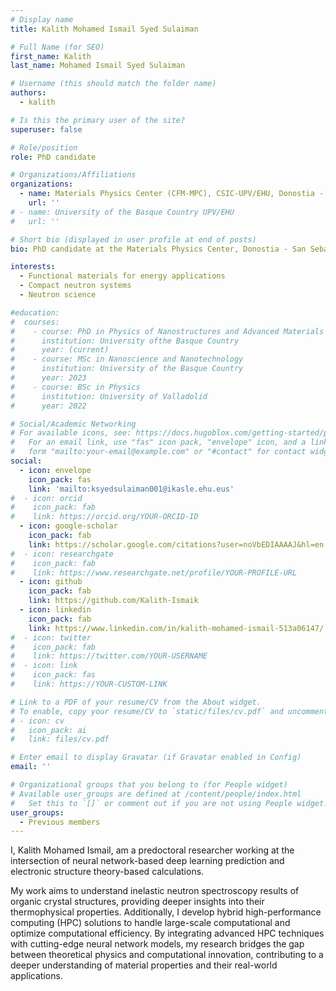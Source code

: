 ```yaml
---
# Display name
title: Kalith Mohamed Ismail Syed Sulaiman

# Full Name (for SEO)
first_name: Kalith
last_name: Mohamed Ismail Syed Sulaiman

# Username (this should match the folder name)
authors:
  - kalith

# Is this the primary user of the site?
superuser: false

# Role/position
role: PhD candidate

# Organizations/Affiliations
organizations:
  - name: Materials Physics Center (CFM-MPC), CSIC-UPV/EHU, Donostia - San Sebastián
    url: ''
# - name: University of the Basque Country UPV/EHU
#   url: ''

# Short bio (displayed in user profile at end of posts)
bio: PhD candidate at the Materials Physics Center, Donostia - San Sebastián.

interests:
  - Functional materials for energy applications
  - Compact neutron systems
  - Neutron science

#education:
#  courses:
#    - course: PhD in Physics of Nanostructures and Advanced Materials
#      institution: University ofthe Basque Country
#      year: (current)
#    - course: MSc in Nanoscience and Nanotechnology
#      institution: University of the Basque Country
#      year: 2023
#    - course: BSc in Physics
#      institution: University of Valladolid
#      year: 2022

# Social/Academic Networking
# For available icons, see: https://docs.hugoblox.com/getting-started/page-builder/#icons
#   For an email link, use "fas" icon pack, "envelope" icon, and a link in the
#   form "mailto:your-email@example.com" or "#contact" for contact widget.
social:
  - icon: envelope
    icon_pack: fas
    link: 'mailto:ksyedsulaiman001@ikasle.ehu.eus'
#  - icon: orcid
#    icon_pack: fab
#    link: https://orcid.org/YOUR-ORCID-ID
  - icon: google-scholar
    icon_pack: fab
    link: https://scholar.google.com/citations?user=noVbEDIAAAAJ&hl=en
#  - icon: researchgate
#    icon_pack: fab
#    link: https://www.researchgate.net/profile/YOUR-PROFILE-URL
  - icon: github
    icon_pack: fab
    link: https://github.com/Kalith-Ismaik
  - icon: linkedin
    icon_pack: fab
    link: https://www.linkedin.com/in/kalith-mohamed-ismail-513a06147/
#  - icon: twitter
#    icon_pack: fab
#    link: https://twitter.com/YOUR-USERNAME
#  - icon: link
#    icon_pack: fas
#    link: https://YOUR-CUSTOM-LINK

# Link to a PDF of your resume/CV from the About widget.
# To enable, copy your resume/CV to `static/files/cv.pdf` and uncomment the lines below.
# - icon: cv
#   icon_pack: ai
#   link: files/cv.pdf

# Enter email to display Gravatar (if Gravatar enabled in Config)
email: ''

# Organizational groups that you belong to (for People widget)
# Available user_groups are defined at /content/people/index.html
#   Set this to `[]` or comment out if you are not using People widget.
user_groups:
  - Previous members
---
```


I, Kalith Mohamed Ismail, am a predoctoral researcher working at the intersection of neural network-based deep learning prediction and electronic structure theory-based calculations.

My work aims to understand inelastic neutron spectroscopy results of organic crystal structures, providing deeper insights into their thermophysical properties.
Additionally, I develop hybrid high-performance computing (HPC) solutions to handle large-scale computational and optimize computational efficiency.
By integrating advanced HPC techniques with cutting-edge neural network models, my research bridges the gap between theoretical physics and computational innovation, contributing to a deeper understanding of material properties and their real-world applications.
